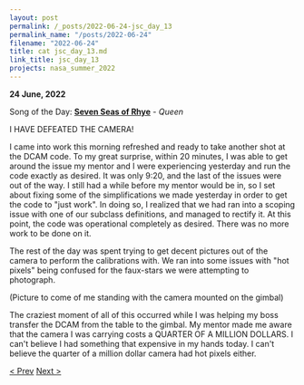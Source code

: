 ```yaml
---
layout: post
permalink: /_posts/2022-06-24-jsc_day_13
permalink_name: "/posts/2022-06-24"
filename: "2022-06-24"
title: cat jsc_day_13.md
link_title: jsc_day_13
projects: nasa_summer_2022
---
```

**24 June, 2022**

Song of the Day: [**Seven Seas of Rhye**](https://youtu.be/FxIo57WURRE) - *Queen*

I HAVE DEFEATED THE CAMERA!

I came into work this morning refreshed and ready to take another shot at the DCAM code. To my great surprise, within 20 minutes, I was able to get around the issue my mentor and I were experiencing yesterday and run the code exactly as desired. It was only 9:20, and the last of the issues were out of the way. I still had a while before my mentor would be in, so I set about fixing some of the simplifications we made yesterday in order to get the code to "just work". In doing so, I realized that we had ran into a scoping issue with one of our subclass definitions, and managed to rectify it. At this point, the code was operational completely as desired. There was no more work to be done on it.

The rest of the day was spent trying to get decent pictures out of the camera to perform the calibrations with. We ran into some issues with "hot pixels" being confused for the faux-stars we were attempting to photograph.

(Picture to come of me standing with the camera mounted on the gimbal)

The craziest moment of all of this occurred while I was helping my boss transfer the DCAM from the table to the gimbal. My mentor made me aware that the camera I was carrying costs a QUARTER OF A MILLION DOLLARS. I can't believe I had something that expensive in my hands today. I can't believe the quarter of a million dollar camera had hot pixels either.

[< Prev](/_posts/2022-06-23-jsc_day_12)    [Next >](/_posts/2022-06-25-__init__graphicshell)
